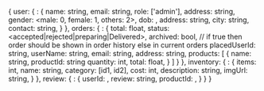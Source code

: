 {
  user: {
    <user-id>: {
      name: string,
      email: string,
      role: ['admin'],
      address: string,
      gender: <male: 0, female: 1, others: 2>,
      dob: <timestamp>,
      address: string,
      city: string,
      contact: string,
    }
  },
  orders: {
    <order-id>: {
      total: float,
      status: <accepted|rejected|preparing|Delivered>,
      archived: bool, // if true then order should be shown in order history else in current orders
      placedUserId: string,
      userName: string,
      email: string,
      address: string,
      products: [
        {
          name: string,
          productId: string
          quantity: int,
          total: float,
        }
      ]
    }
  },
  inventory: {
    <product-id>: {
      items: int,
      name: string,
      category: [id1, id2],
      cost: int,
      description: string,
      imgUrl: string,
    }
  },
  review: {
    <review-id>: {
      userId: <user-id>,
      review: string,
      productId: <product-id>,
    }
  }
}